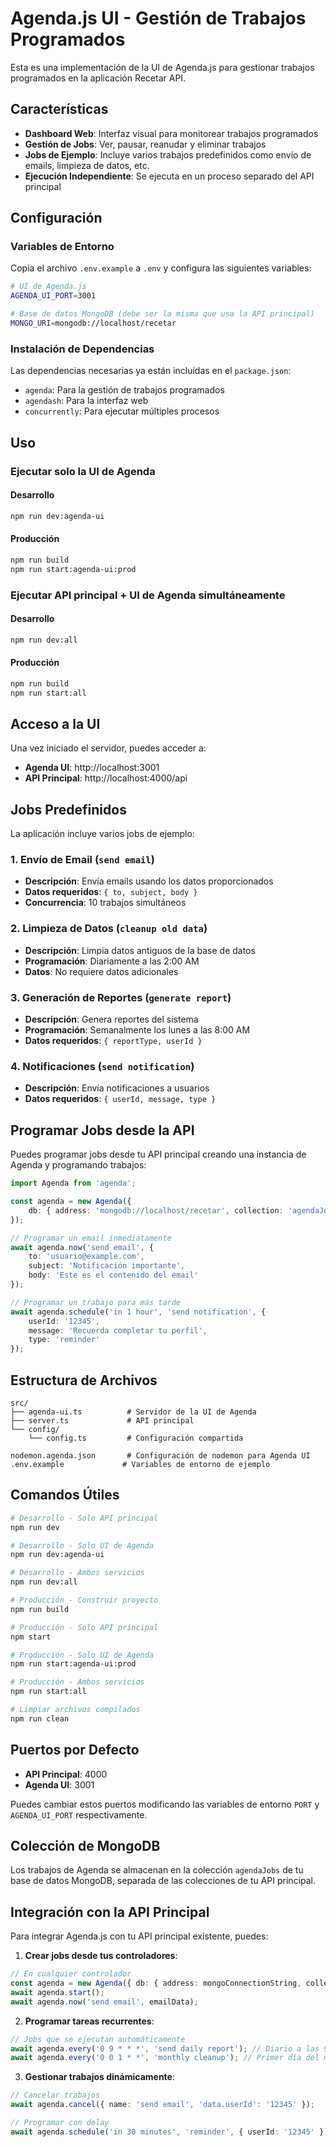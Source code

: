 # Agenda.js UI - Gestión de Trabajos Programados

Esta es una implementación de la UI de Agenda.js para gestionar trabajos programados en la aplicación Recetar API.

## Características

- **Dashboard Web**: Interfaz visual para monitorear trabajos programados
- **Gestión de Jobs**: Ver, pausar, reanudar y eliminar trabajos
- **Jobs de Ejemplo**: Incluye varios trabajos predefinidos como envío de emails, limpieza de datos, etc.
- **Ejecución Independiente**: Se ejecuta en un proceso separado del API principal

## Configuración

### Variables de Entorno

Copia el archivo `.env.example` a `.env` y configura las siguientes variables:

```bash
# UI de Agenda.js
AGENDA_UI_PORT=3001

# Base de datos MongoDB (debe ser la misma que usa la API principal)
MONGO_URI=mongodb://localhost/recetar
```

### Instalación de Dependencias

Las dependencias necesarias ya están incluidas en el `package.json`:
- `agenda`: Para la gestión de trabajos programados
- `agendash`: Para la interfaz web
- `concurrently`: Para ejecutar múltiples procesos

## Uso

### Ejecutar solo la UI de Agenda

#### Desarrollo
```bash
npm run dev:agenda-ui
```

#### Producción
```bash
npm run build
npm run start:agenda-ui:prod
```

### Ejecutar API principal + UI de Agenda simultáneamente

#### Desarrollo
```bash
npm run dev:all
```

#### Producción
```bash
npm run build
npm run start:all
```

## Acceso a la UI

Una vez iniciado el servidor, puedes acceder a:

- **Agenda UI**: http://localhost:3001
- **API Principal**: http://localhost:4000/api

## Jobs Predefinidos

La aplicación incluye varios jobs de ejemplo:

### 1. Envío de Email (`send email`)
- **Descripción**: Envía emails usando los datos proporcionados
- **Datos requeridos**: `{ to, subject, body }`
- **Concurrencia**: 10 trabajos simultáneos

### 2. Limpieza de Datos (`cleanup old data`)
- **Descripción**: Limpia datos antiguos de la base de datos
- **Programación**: Diariamente a las 2:00 AM
- **Datos**: No requiere datos adicionales

### 3. Generación de Reportes (`generate report`)
- **Descripción**: Genera reportes del sistema
- **Programación**: Semanalmente los lunes a las 8:00 AM
- **Datos requeridos**: `{ reportType, userId }`

### 4. Notificaciones (`send notification`)
- **Descripción**: Envía notificaciones a usuarios
- **Datos requeridos**: `{ userId, message, type }`

## Programar Jobs desde la API

Puedes programar jobs desde tu API principal creando una instancia de Agenda y programando trabajos:

```typescript
import Agenda from 'agenda';

const agenda = new Agenda({
    db: { address: 'mongodb://localhost/recetar', collection: 'agendaJobs' }
});

// Programar un email inmediatamente
await agenda.now('send email', {
    to: 'usuario@example.com',
    subject: 'Notificación importante',
    body: 'Este es el contenido del email'
});

// Programar un trabajo para más tarde
await agenda.schedule('in 1 hour', 'send notification', {
    userId: '12345',
    message: 'Recuerda completar tu perfil',
    type: 'reminder'
});
```

## Estructura de Archivos

```
src/
├── agenda-ui.ts          # Servidor de la UI de Agenda
├── server.ts             # API principal
└── config/
    └── config.ts         # Configuración compartida

nodemon.agenda.json       # Configuración de nodemon para Agenda UI
.env.example             # Variables de entorno de ejemplo
```

## Comandos Útiles

```bash
# Desarrollo - Solo API principal
npm run dev

# Desarrollo - Solo UI de Agenda
npm run dev:agenda-ui

# Desarrollo - Ambos servicios
npm run dev:all

# Producción - Construir proyecto
npm run build

# Producción - Solo API principal
npm start

# Producción - Solo UI de Agenda
npm run start:agenda-ui:prod

# Producción - Ambos servicios
npm run start:all

# Limpiar archivos compilados
npm run clean
```

## Puertos por Defecto

- **API Principal**: 4000
- **Agenda UI**: 3001

Puedes cambiar estos puertos modificando las variables de entorno `PORT` y `AGENDA_UI_PORT` respectivamente.

## Colección de MongoDB

Los trabajos de Agenda se almacenan en la colección `agendaJobs` de tu base de datos MongoDB, separada de las colecciones de tu API principal.

## Integración con la API Principal

Para integrar Agenda.js con tu API principal existente, puedes:

1. **Crear jobs desde tus controladores**:
```typescript
// En cualquier controlador
const agenda = new Agenda({ db: { address: mongoConnectionString, collection: 'agendaJobs' } });
await agenda.start();
await agenda.now('send email', emailData);
```

2. **Programar tareas recurrentes**:
```typescript
// Jobs que se ejecutan automáticamente
await agenda.every('0 9 * * *', 'send daily report'); // Diario a las 9 AM
await agenda.every('0 0 1 * *', 'monthly cleanup'); // Primer día del mes
```

3. **Gestionar trabajos dinámicamente**:
```typescript
// Cancelar trabajos
await agenda.cancel({ name: 'send email', 'data.userId': '12345' });

// Programar con delay
await agenda.schedule('in 30 minutes', 'reminder', { userId: '12345' });
```
